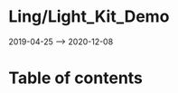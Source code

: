 Ling/Light_Kit_Demo
================
2019-04-25 --> 2020-12-08




Table of contents
===========





